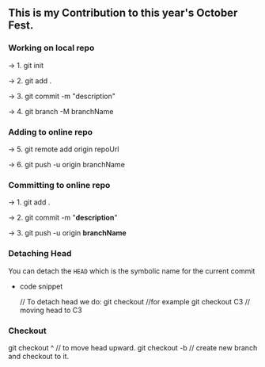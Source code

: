 ## This is my Contribution to this year's October Fest.

### Working on local repo

→ 1. git init

→ 2. git add .

→ 3. git commit -m "description"

→ 4. git branch -M branchName

### Adding to online repo

→ 5. git remote add origin repoUrl

→ 6. git push -u origin branchName

### Committing to online repo

→ 1. git add .

→ 2. git commit -m "**description**"

→ 3. git push -u origin **branchName**

### Detaching Head

You can detach the `HEAD` which is the symbolic name for the current commit

- code snippet
    
    // To detach head we do:
    git checkout <headposition> 
    //for example
    git checkout C3 // moving head to C3
    
    

### Checkout

git checkout <branchname> ^ // to move head upward.
git checkout -b <branchname> // create new branch and checkout to it.
